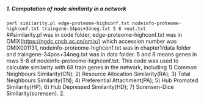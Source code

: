 ##### 1. Computation of node similarity in a network
`perl similarity.pl edge-proteome-highconf.txt nodeinfo-proteome-highconf.txt traingene-34pos+34neg.txt 5 8 >out.txt`  
##similarity.pl was in code folder, edge-proteome-highconf.txt was in OMIX(https://ngdc.cncb.ac.cn/omix/) which accession number was OMIX001131, nodeinfo-proteome-highconf.txt was in chapter1/data folder and traingene-34pos+34neg.txt was in data folder. 5 and 8 means genes in rows 5-8 of nodeinfo-proteome-highconf.txt. 
This code was used to calculate similarity with 68 train genes in the network, including 1) Common Neighbours Similarity(CN); 2) Resource Allocation Similarity(RA); 3) Total Neighbours Similarity(TN); 4) Preferential Attachment(PA); 5) Hub Promoted Similarity(HP); 6) Hub Depressed Similarity(HD); 7) Sorensen-Dice Similarity(sorensen).
2. 

